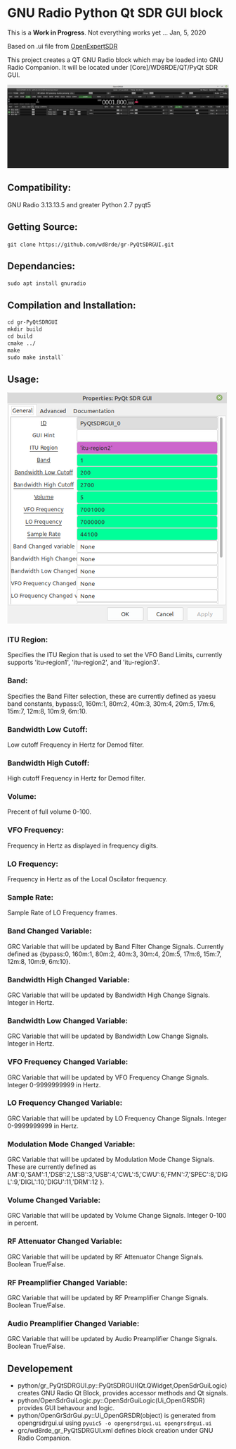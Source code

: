 # GNU Radio Python Qt SDR GUI block

This is a **Work in Progress**. Not everything works yet ... Jan, 5, 2020

Based on .ui file from [OpenExpertSDR](https://github.com/florintanasa/OpenExpertSDR)

This project creates a QT GNU Radio block which may be loaded into GNU Radio Companion. It will be located under [Core]/WD8RDE/QT/PyQt SDR GUI.

![PyQtSDRGUI-screenshot.png](https://github.com/wd8rde/gr-PyQtSDRGUI/blob/master/screenshots/PyQtSDRGUI-screenshot.png)

## Compatibility:
GNU Radio 3.13.13.5 and greater
Python 2.7
pyqt5

## Getting Source:
`git clone https://github.com/wd8rde/gr-PyQtSDRGUI.git`

## Dependancies:
`sudo apt install gnuradio`

## Compilation and Installation:
```
cd gr-PyQtSDRGUI
mkdir build
cd build
cmake ../
make
sudo make install`
```

## Usage:
![PyQtSDRGUI-properties-screenshot.png](https://github.com/wd8rde/gr-PyQtSDRGUI/blob/master/screenshots/PyQtSDRGUI-properties-screenshot.png)

### ITU Region:
Specifies the ITU Region that is used to set the VFO Band Limits, currently supports 'itu-region1', 'itu-region2', and 'itu-region3'.
### Band:
Specifies the Band Filter selection, these are currently defined as yaesu band constants, bypass:0, 160m:1, 80m:2, 40m:3, 30m:4, 20m:5, 17m:6, 15m:7, 12m:8, 10m:9, 6m:10.
### Bandwidth Low Cutoff:
Low cutoff Frequency in Hertz for Demod filter.
### Bandwidth High Cutoff:
High cutoff Frequency in Hertz for Demod filter.
### Volume:
Precent of full volume 0-100.
### VFO Frequency:
Frequency in Hertz as displayed in frequency digits.
### LO Frequency:
Frequency in Hertz as of the Local Oscilator frequency.
### Sample Rate:
Sample Rate of LO Frequency frames.
### Band Changed Variable:
GRC Variable that will be updated by Band Filter Change Signals. Currently defined as {bypass:0, 160m:1, 80m:2, 40m:3, 30m:4, 20m:5, 17m:6, 15m:7, 12m:8, 10m:9, 6m:10}.
### Bandwidth High Changed Variable:
GRC Variable that will be updated by Bandwidth High Change Signals. Integer in Hertz.
### Bandwidth Low Changed Variable:
GRC Variable that will be updated by Bandwidth Low Change Signals. Integer in Hertz.
### VFO Frequency Changed Variable:
GRC Variable that will be updated by VFO Frequency Change Signals. Integer 0-9999999999 in Hertz.
### LO Frequency Changed Variable:
GRC Variable that will be updated by LO Frequency Change Signals. Integer 0-9999999999 in Hertz.
### Modulation Mode Changed Variable:
GRC Variable that will be updated by Modulation Mode Change Signals. These are currently defined as AM':0,'SAM':1,'DSB':2,'LSB':3,'USB':4,'CWL':5,'CWU':6,'FMN':7,'SPEC':8,'DIGL':9,'DIGL':10,'DIGU':11,'DRM':12 }.
### Volume Changed Variable:
GRC Variable that will be updated by Volume Change Signals. Integer 0-100 in percent.
### RF Attenuator Changed Variable:
GRC Variable that will be updated by RF Attenuator Change Signals. Boolean True/False.
### RF Preamplifier Changed Variable:
GRC Variable that will be updated by RF Preamplifier Change Signals. Boolean True/False.
### Audio Preamplifier Changed Variable:
GRC Variable that will be updated by Audio Preamplifier Change Signals. Boolean True/False.

## Developement
- python/gr_PyQtSDRGUI.py::PyQtSDRGUI(Qt.QWidget,OpenSdrGuiLogic) creates GNU Radio Qt Block, provides accessor methods and Qt signals.
- python/OpenSdrGuiLogic.py::OpenSdrGuiLogic(Ui_OpenGRSDR) provides GUI behavour and logic.
- python/OpenGrSdrGui.py::Ui_OpenGRSDR(object) is generated from opengrsdrgui.ui using `pyuic5 -o opengrsdrgui.ui opengrsdrgui.ui`
- grc/wd8rde_gr_PyQtSDRGUI.xml defines block creation under GNU Radio Companion.
